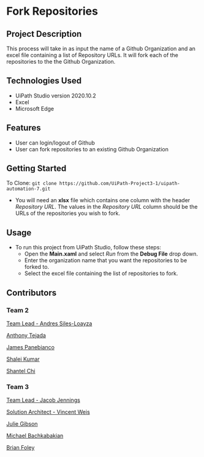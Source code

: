 # Fork Repositories
## Project Description
This process will take in as input the name of a Github Organization and an excel file containing a list of Repository URLs. It will fork each of the repositories to the the Github Organization.

## Technologies Used
- UiPath Studio version 2020.10.2
- Excel
- Microsoft Edge

## Features
- User can login/logout of Github
- User can fork repositories to an existing Github Organization

## Getting Started
To Clone: `git clone https://github.com/UiPath-Project3-1/uipath-automation-7.git`
- You will need an **xlsx** file which contains one column with the header *Repository URL*. The values in the *Repository URL* column should be the URLs of the repositories you wish to fork.

## Usage
- To run this project from UiPath Studio, follow these steps:
    - Open the **Main.xaml** and select *Run* from the **Debug File** drop down.
    - Enter the organization name that you want the repositories to be forked to. 
    - Select the excel file containing the list of repositories to fork.

## Contributors
### Team 2
<a href='https://github.com/andressiles'>Team Lead - Andres Siles-Loayza</a>

<a href='https://github.com/antonyt96'>Anthony Tejada</a>

<a href='https://github.com/jamesPan3'>James Panebianco</a>

<a href='https://github.com/shakum25'>Shalei Kumar</a>

<a href='https://github.com/schigit'>Shantel Chi</a>

### Team 3
<a href='https://github.com/jjennings510'>Team Lead - Jacob Jennings</a>

<a href='https://github.com/vrobweis'>Solution Architect - Vincent Weis</a>

<a href='https://github.com/JAGibW'>Julie Gibson</a>

<a href='https://github.com/MBachkabakian'>Michael Bachkabakian</a>

<a href='https://github.com/foleyb25'>Brian Foley</a>
